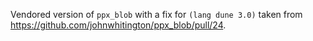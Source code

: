 Vendored version of `ppx_blob` with a fix for `(lang dune 3.0)` taken from
<https://github.com/johnwhitington/ppx_blob/pull/24>.
